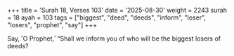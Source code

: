 +++
title = 'Surah 18, Verses 103'
date = '2025-08-30'
weight = 2243
surah = 18
ayah = 103
tags = ["biggest", "deed", "deeds", "inform", "loser", "losers", "prophet", "say"]
+++

Say, ˹O Prophet,˺ “Shall we inform you of who will be the biggest losers of deeds?
